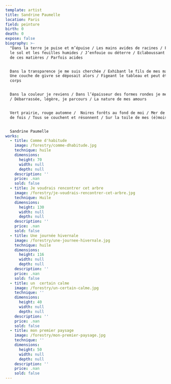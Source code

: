 ```yaml
---
template: artist
title: Sandrine Paumelle
location: Paris
field: peinture
birth: 0
death: 0
expose: false
biography: >-
  "Dans la terre je puise et m’épuise / Les mains avides de racines / Fouillant
  le sol et les feuilles humides / J’enfouie ou déterre / Eclaboussant la toile
  de ces matières / Parfois acides


  Dans la transparence je me suis cherchée / Exhibant le fils de mes marais /
  Une couche de givre se déposait alors / Figeant le tableau et peut être mon
  corps


  Dans la couleur je reviens / Dans l’épaisseur des formes rondes je me souviens
  / Débarrassée, légère, je parcours / La nature de mes amours


  Vert prairie, rouge automne /  Noires forêts au fond de moi / Mer de ciel tant
  de fois / Tous se couchent et résonnent / Sur la toile de mes (é)mois"


  Sandrine Paumelle
works:
  - title: Comme d'habitude
    image: /forestry/comme-dhabitude.jpg
    technique: huile
    dimensions:
      height: 70
      width: null
      depth: null
    description: ''
    price: .nan
    sold: false
  - title: Je voudrais rencontrer cet arbre
    image: /forestry/je-voudrais-rencontrer-cet-arbre.jpg
    technique: Huile
    dimensions:
      height: 130
      width: null
      depth: null
    description: ''
    price: .nan
    sold: false
  - title: Une journée hivernale
    image: /forestry/une-journee-hivernale.jpg
    technique: huile
    dimensions:
      height: 116
      width: null
      depth: null
    description: ''
    price: .nan
    sold: false
  - title: un  certain calme
    image: /forestry/un-certain-calme.jpg
    technique: ''
    dimensions:
      height: 40
      width: null
      depth: null
    description: ''
    price: .nan
    sold: false
  - title: mon premier paysage
    image: /forestry/mon-premier-paysage.jpg
    technique: ''
    dimensions:
      height: 50
      width: null
      depth: null
    description: ''
    price: .nan
    sold: false
---
```


